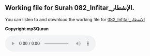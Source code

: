 
## Working file for Surah 082_Infitar_الإنفطار.

You can listen to and download the working file for [082_Infitar_الإنفطار](https://server13.mp3quran.net/husr/082.mp3)

**Copyright mp3Quran**

<audio controls src="https://server13.mp3quran.net/husr/082.mp3"></audio>

